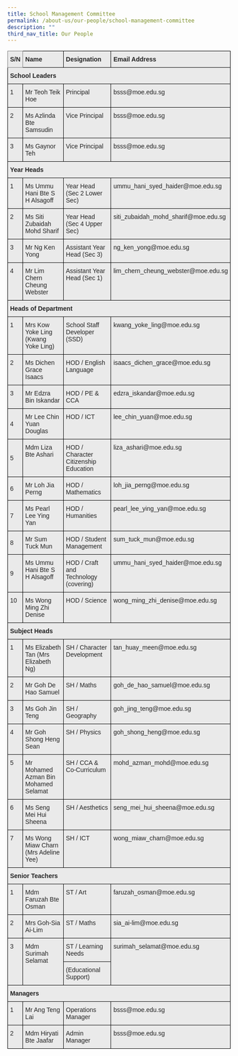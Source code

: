 ```yaml
---
title: School Management Committee
permalink: /about-us/our-people/school-management-committee
description: ""
third_nav_title: Our People
---
```

<style type="text/css">
.tg  {border-collapse:collapse;border-spacing:0;}
.tg td{border-color:black;border-style:solid;border-width:1px;font-family:Arial, sans-serif;font-size:14px;
  overflow:hidden;padding:10px 5px;word-break:normal;}
.tg th{border-color:black;border-style:solid;border-width:1px;font-family:Arial, sans-serif;font-size:14px;
  font-weight:normal;overflow:hidden;padding:10px 5px;word-break:normal;}
.tg .tg-y7qa{background-color:#EAEAEA;color:#222;text-align:left;vertical-align:top}
.tg .tg-z5wu{background-color:#EAEAEA;border-color:inherit;color:#222;font-weight:bold;text-align:left;vertical-align:top}
.tg .tg-rj1p{background-color:#EAEAEA;color:#222;font-weight:bold;text-align:left;vertical-align:top}
.tg .tg-bvia{background-color:#EAEAEA;color:#222;text-align:left;vertical-align:middle}
</style>
<table class="tg">
<thead>
  <tr>
    <th class="tg-z5wu">S/N</th>
    <th class="tg-rj1p">Name</th>
    <th class="tg-rj1p">Designation</th>
    <th class="tg-rj1p">Email Address</th>
  </tr>
</thead>
<tbody>
  <tr>
    <td class="tg-rj1p" colspan="4">School Leaders</td>
  </tr>
  <tr>
    <td class="tg-y7qa">1</td>
    <td class="tg-y7qa">Mr Teoh Teik Hoe</td>
    <td class="tg-y7qa">Principal</td>
    <td class="tg-y7qa">bsss@moe.edu.sg</td>
  </tr>
  <tr>
    <td class="tg-y7qa">2</td>
    <td class="tg-y7qa">Ms Azlinda Bte Samsudin</td>
    <td class="tg-y7qa">Vice Principal    </td>
    <td class="tg-y7qa">bsss@moe.edu.sg</td>
  </tr>
  <tr>
    <td class="tg-y7qa">3</td>
    <td class="tg-y7qa">Ms Gaynor Teh</td>
    <td class="tg-y7qa">Vice Principal    </td>
    <td class="tg-y7qa">bsss@moe.edu.sg</td>
  </tr>
  <tr>
    <td class="tg-rj1p" colspan="4">Year Heads</td>
  </tr>
  <tr>
    <td class="tg-y7qa">1</td>
    <td class="tg-y7qa">Ms Ummu Hani Bte S H Alsagoff</td>
    <td class="tg-y7qa">Year Head (Sec 2 Lower Sec)</td>
    <td class="tg-y7qa">ummu_hani_syed_haider@moe.edu.sg</td>
  </tr>
  <tr>
    <td class="tg-y7qa">2</td>
    <td class="tg-y7qa">Ms Siti Zubaidah Mohd Sharif</td>
    <td class="tg-y7qa">Year Head (Sec 4 Upper Sec)     </td>
    <td class="tg-y7qa">siti_zubaidah_mohd_sharif@moe.edu.sg</td>
  </tr>
  <tr>
    <td class="tg-y7qa">3</td>
    <td class="tg-y7qa">Mr Ng Ken Yong</td>
    <td class="tg-y7qa">Assistant Year Head (Sec 3)</td>
    <td class="tg-y7qa">ng_ken_yong@moe.edu.sg</td>
  </tr>
  <tr>
    <td class="tg-y7qa">4</td>
    <td class="tg-y7qa">Mr Lim Chern Cheung Webster</td>
    <td class="tg-y7qa">Assistant Year Head (Sec 1)</td>
    <td class="tg-y7qa">lim_chern_cheung_webster@moe.edu.sg</td>
  </tr>
  <tr>
    <td class="tg-rj1p" colspan="4">Heads of Department</td>
  </tr>
  <tr>
    <td class="tg-y7qa">1</td>
    <td class="tg-y7qa">Mrs Kow Yoke Ling (Kwang Yoke Ling)</td>
    <td class="tg-y7qa">School Staff Developer (SSD)</td>
    <td class="tg-y7qa">kwang_yoke_ling@moe.edu.sg</td>
  </tr>
  <tr>
    <td class="tg-y7qa">2</td>
    <td class="tg-y7qa">Ms Dichen Grace Isaacs</td>
    <td class="tg-y7qa">HOD / English Language</td>
    <td class="tg-y7qa">isaacs_dichen_grace@moe.edu.sg</td>
  </tr>
  <tr>
    <td class="tg-y7qa">3</td>
    <td class="tg-y7qa">Mr Edzra Bin Iskandar</td>
    <td class="tg-y7qa">HOD / PE &amp; CCA </td>
    <td class="tg-y7qa">edzra_iskandar@moe.edu.sg</td>
  </tr>
  <tr>
    <td class="tg-bvia"><span style="color:#222;background-color:#EAEAEA">4</span></td>
    <td class="tg-y7qa">Mr Lee Chin Yuan Douglas</td>
    <td class="tg-y7qa">HOD / ICT </td>
    <td class="tg-y7qa">lee_chin_yuan@moe.edu.sg</td>
  </tr>
  <tr>
    <td class="tg-bvia"><span style="color:#222;background-color:#EAEAEA">5</span></td>
    <td class="tg-y7qa">Mdm Liza Bte Ashari</td>
    <td class="tg-y7qa">HOD / Character Citizenship Education</td>
    <td class="tg-y7qa">liza_ashari@moe.edu.sg</td>
  </tr>
  <tr>
    <td class="tg-bvia"><span style="color:#222;background-color:#EAEAEA">6</span></td>
    <td class="tg-y7qa">Mr Loh Jia Perng</td>
    <td class="tg-y7qa">HOD / Mathematics </td>
    <td class="tg-y7qa">loh_jia_perng@moe.edu.sg</td>
  </tr>
  <tr>
    <td class="tg-bvia"><span style="color:#222;background-color:#EAEAEA">7</span></td>
    <td class="tg-y7qa">Ms Pearl Lee Ying Yan</td>
    <td class="tg-y7qa">HOD / Humanities</td>
    <td class="tg-y7qa">pearl_lee_ying_yan@moe.edu.sg</td>
  </tr>
  <tr>
    <td class="tg-bvia"><span style="color:#222;background-color:#EAEAEA">8</span></td>
    <td class="tg-y7qa">Mr Sum Tuck Mun </td>
    <td class="tg-y7qa">HOD / Student Management</td>
    <td class="tg-y7qa">sum_tuck_mun@moe.edu.sg</td>
  </tr>
  <tr>
    <td class="tg-bvia"><span style="color:#222;background-color:#EAEAEA">9</span></td>
    <td class="tg-y7qa">Ms Ummu Hani Bte S H Alsagoff</td>
    <td class="tg-y7qa">HOD / Craft and Technology (covering)</td>
    <td class="tg-y7qa">ummu_hani_syed_haider@moe.edu.sg</td>
  </tr>
  <tr>
    <td class="tg-y7qa">10</td>
    <td class="tg-y7qa">Ms Wong Ming Zhi Denise</td>
    <td class="tg-y7qa">HOD / Science </td>
    <td class="tg-y7qa">wong_ming_zhi_denise@moe.edu.sg</td>
  </tr>
  <tr>
    <td class="tg-rj1p" colspan="4">Subject Heads</td>
  </tr>
  <tr>
    <td class="tg-y7qa">1</td>
    <td class="tg-y7qa">Ms Elizabeth Tan (Mrs Elizabeth Ng) </td>
    <td class="tg-y7qa">SH / Character Development </td>
    <td class="tg-y7qa">tan_huay_meen@moe.edu.sg</td>
  </tr>
  <tr>
    <td class="tg-y7qa">2</td>
    <td class="tg-y7qa">Mr Goh De Hao Samuel</td>
    <td class="tg-y7qa">SH / Maths</td>
    <td class="tg-y7qa">goh_de_hao_samuel@moe.edu.sg</td>
  </tr>
  <tr>
    <td class="tg-y7qa">3</td>
    <td class="tg-y7qa">Ms Goh Jin Teng</td>
    <td class="tg-y7qa">SH / Geography</td>
    <td class="tg-y7qa">goh_jing_teng@moe.edu.sg</td>
  </tr>
  <tr>
    <td class="tg-y7qa">4</td>
    <td class="tg-y7qa">Mr Goh Shong Heng Sean</td>
    <td class="tg-y7qa">SH / Physics </td>
    <td class="tg-y7qa">goh_shong_heng@moe.edu.sg</td>
  </tr>
  <tr>
    <td class="tg-y7qa">5</td>
    <td class="tg-y7qa">Mr Mohamed Azman Bin Mohamed Selamat </td>
    <td class="tg-y7qa">SH / CCA &amp; Co-Curriculum </td>
    <td class="tg-y7qa">mohd_azman_mohd@moe.edu.sg</td>
  </tr>
  <tr>
    <td class="tg-y7qa">6</td>
    <td class="tg-y7qa">Ms Seng Mei Hui Sheena</td>
    <td class="tg-y7qa">SH / Aesthetics</td>
    <td class="tg-y7qa">seng_mei_hui_sheena@moe.edu.sg</td>
  </tr>
  <tr>
    <td class="tg-y7qa">7</td>
    <td class="tg-y7qa">Ms Wong Miaw Charn (Mrs Adeline Yee)</td>
    <td class="tg-y7qa">SH / ICT</td>
    <td class="tg-y7qa">wong_miaw_charn@moe.edu.sg</td>
  </tr>
  <tr>
    <td class="tg-rj1p" colspan="4">Senior Teachers</td>
  </tr>
  <tr>
    <td class="tg-y7qa">1</td>
    <td class="tg-y7qa">Mdm Faruzah Bte Osman </td>
    <td class="tg-y7qa">ST / Art </td>
    <td class="tg-y7qa">faruzah_osman@moe.edu.sg</td>
  </tr>
  <tr>
    <td class="tg-y7qa">2</td>
    <td class="tg-y7qa">Mrs Goh-Sia Ai-Lim</td>
    <td class="tg-y7qa">ST / Maths</td>
    <td class="tg-y7qa">sia_ai-lim@moe.edu.sg</td>
  </tr>
  <tr>
    <td class="tg-y7qa" rowspan="2">3</td>
    <td class="tg-y7qa" rowspan="2">Mdm Surimah Selamat</td>
    <td class="tg-y7qa">ST / Learning Needs </td>
    <td class="tg-y7qa" rowspan="2">surimah_selamat@moe.edu.sg</td>
  </tr>
  <tr>
    <td class="tg-y7qa">(Educational Support)</td>
  </tr>
  <tr>
    <td class="tg-rj1p" colspan="4">Managers</td>
  </tr>
  <tr>
    <td class="tg-y7qa">1</td>
    <td class="tg-y7qa">Mr Ang Teng Lai</td>
    <td class="tg-y7qa">Operations Manager </td>
    <td class="tg-y7qa">bsss@moe.edu.sg</td>
  </tr>
  <tr>
    <td class="tg-y7qa">2</td>
    <td class="tg-y7qa">Mdm Hiryati Bte Jaafar</td>
    <td class="tg-y7qa">Admin Manager </td>
    <td class="tg-y7qa">bsss@moe.edu.sg</td>
  </tr>
</tbody>
</table>